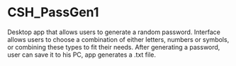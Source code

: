 # CSH_PassGen1
Desktop app that allows users to generate a random password.
Interface allows users to choose a combination of either letters, numbers or symbols, or combining these types to fit their needs.
After generating a password, user can save it to his PC, app generates a .txt file.
